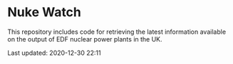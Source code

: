 # Nuke Watch

This repository includes code for retrieving the latest information available on the output of EDF nuclear power plants in the UK.

Last updated: 2020-12-30 22:11